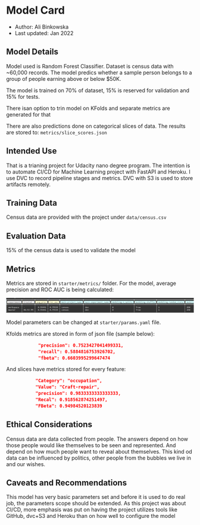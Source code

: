 # Model Card

- Author: Ali Binkowska
- Last updated: Jan 2022


## Model Details

Model used is Random Forest Classifier. Dataset is census data with ~60,000 records.
The model predics whether a sample person belongs to  a group of people earning above or below $50K.

The model is trained on 70% of dataset, 15% is reserved for validation and 15% for tests.

There isan option to trin model on KFolds and separate metrics are generated for that

There are also predictions done on categorical slices of data. The results are stored to:
`metrics/slice_scores.json`


## Intended Use
That is a trianing project for Udacity nano degree program.
The intention is to automate CI/CD for Machine Learning project with FastAPI and Heroku.
I use DVC to record pipeline stages and metrics. DVC with S3 is used to store artifacts remotely.


## Training Data
Census data are provided with the project under `data/census.csv`


## Evaluation Data
15% of the census data is used to validate the model


## Metrics

Metrics are stored in `starter/metrics/` folder.
For the model, average precision and ROC AUC is being calculated:

![sample metrics](/screenshots/dvc_exp_show.png)

Model parameters can be changed at `starter/params.yaml` file.


Kfolds metrics are stored in form of json file (sample below):
```json
            "precision": 0.7523427041499331,
            "recall": 0.5884816753926702,
            "fbeta": 0.6603995299647474

```

And slices have metrics stored for every feature:
 ```json
            "Category": "occupation",
            "Value": "Craft-repair",
            "precision": 0.9833333333333333,
            "Recal": 0.918562874251497,
            "FBeta": 0.94984520123839
```

## Ethical Considerations
Census data are data collected from people. The answers depend on how those people would like
themselves to be seen and represented. And depend on how much people want to reveal about themselves.
This kind od data can be influenced by politics, other people from the bubbles we live in
and our wishes.

## Caveats and Recommendations
This model has very basic parameters set and before it is used to do real job, the parameters
scope should be extended. As this project was about CI/CD, more emphasis was put
on having the project utilizes tools like GitHub, dvc+S3 and Heroku than on how well
to configure the model
